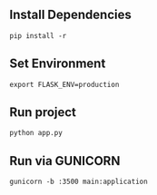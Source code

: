 ## Install Dependencies
<code>pip install -r </code>

## Set Environment
<code>export FLASK_ENV=production</code>

## Run project
<code>python app.py</code>

## Run via GUNICORN
<code>gunicorn -b :3500 main:application</code>

